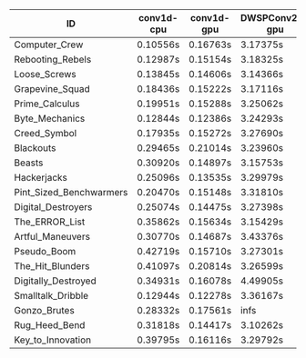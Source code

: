 |ID|conv1d-cpu|conv1d-gpu|DWSPConv2D-gpu|gemm-gpu|avg|
|-|-|-|-|-|-|
|Computer_Crew|0.10556s|0.16763s|3.17375s|1.80181s|1.31219s|
|Rebooting_Rebels|0.12987s|0.15154s|3.18325s|1.84268s|1.32683s|
|Loose_Screws|0.13845s|0.14606s|3.14366s|1.91998s|1.33704s|
|Grapevine_Squad|0.18436s|0.15222s|3.17116s|1.87838s|1.34653s|
|Prime_Calculus|0.19951s|0.15288s|3.25062s|1.90271s|1.37643s|
|Byte_Mechanics|0.12844s|0.12386s|3.24293s|2.01613s|1.37784s|
|Creed_Symbol|0.17935s|0.15272s|3.27690s|1.98941s|1.39959s|
|Blackouts|0.29465s|0.21014s|3.23960s|1.89444s|1.40971s|
|Beasts|0.30920s|0.14897s|3.15753s|2.05537s|1.41777s|
|Hackerjacks|0.25096s|0.13535s|3.29979s|1.99090s|1.41925s|
|Pint_Sized_Benchwarmers|0.20470s|0.15148s|3.31810s|2.05101s|1.43132s|
|Digital_Destroyers|0.25074s|0.14475s|3.27398s|2.05798s|1.43186s|
|The_ERROR_List|0.35862s|0.15634s|3.15429s|2.10982s|1.44477s|
|Artful_Maneuvers|0.30770s|0.14687s|3.43376s|2.01452s|1.47571s|
|Pseudo_Boom|0.42719s|0.15710s|3.27301s|2.07247s|1.48244s|
|The_Hit_Blunders|0.41097s|0.20814s|3.26599s|2.18491s|1.51750s|
|Digitally_Destroyed|0.34931s|0.16078s|4.49905s|2.70607s|1.92880s|
|Smalltalk_Dribble|0.12944s|0.12278s|3.36167s|4.63360s|2.06187s|
|Gonzo_Brutes|0.28332s|0.17561s|infs|2.17420s|infs|
|Rug_Heed_Bend|0.31818s|0.14417s|3.10262s|infs|infs|
|Key_to_Innovation|0.39795s|0.16116s|3.29792s|infs|infs|
